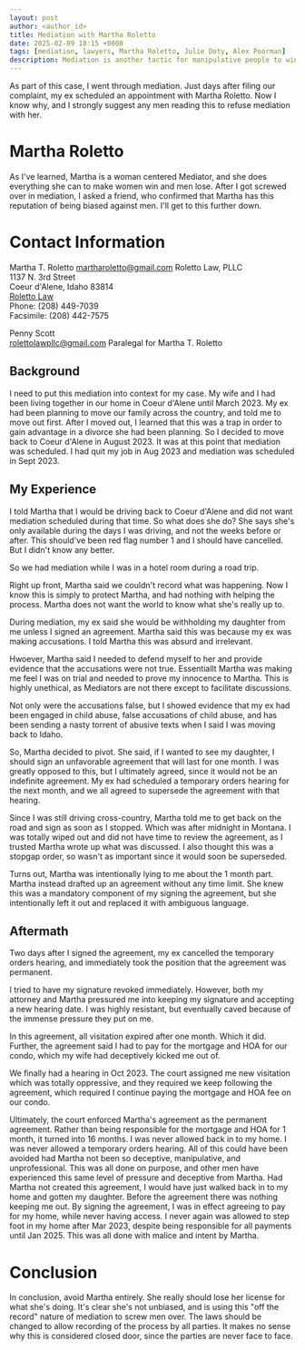 ```yaml
---
layout: post
author: <author_id> 
title: Mediation with Martha Roletto
date: 2025-02-09 18:15 +0000
tags: [mediation, lawyers, Martha Roletto, Julie Doty, Alex Poorman]
description: Mediation is another tactic for manipulative people to win
---
```

As part of this case, I went through mediation. Just days after filing our complaint, my ex scheduled an appointment with Martha Roletto. Now I know why, and I strongly suggest any men reading this to refuse mediation with her.

# Martha Roletto

As I've learned, Martha is a woman centered Mediator, and she does everything she can to make women win and men lose. After I got screwed over in mediation, I asked a friend, who confirmed that Martha has this reputation of being biased against men. I'll get to this further down.

# Contact Information  

Martha T. Roletto 
[martharoletto@gmail.com](emailto:martharoletto@gmail.com)
Roletto Law, PLLC  
1137 N. 3rd Street     
Coeur d'Alene, Idaho 83814  
[Roletto Law](RolettoLaw.com)    
Phone: (208) 449-7039  
Facsimile: (208) 442-7575  

Penny Scott  
[rolettolawpllc@gmail.com](emailto:rolettolawpllc@gmail.com)
Paralegal for Martha T. Roletto  

## Background

I need to put this mediation into context for my case. My wife and I had been living together in our home in Coeur d'Alene until March 2023. My ex had been planning to move our family across the country, and told me to move out first. After I moved out, I learned that this was a trap in order to gain advantage in a divorce she had been planning. So I decided to move back to Coeur d'Alene in August 2023. It was at this point that mediation was scheduled. I had quit my job in Aug 2023 and mediation was scheduled in Sept 2023. 

## My Experience

I told Martha that I would be driving back to Coeur d'Alene and did not want mediation scheduled during that time. So what does she do? She says she's only available during the days I was driving, and not the weeks before or after. This should've been red flag number 1 and I should have cancelled. But I didn't know any better.

So we had mediation while I was in a hotel room during a road trip. 

Right up front, Martha said we couldn't record what was happening. Now I know this is simply to protect Martha, and had nothing with helping the process. Martha does not want the world to know what she's really up to.

During mediation, my ex said she would be withholding my daughter from me unless I signed an agreement. Martha said this was because my ex was making accusations. I told Martha this was absurd and irrelevant.

Hwoever, Martha said I needed to defend myself to her and provide evidence that the accusations were not true. Essentiallt Martha was making me feel I was on trial and needed to prove my innocence to Martha. This is highly unethical, as Mediators are not there except to facilitate discussions. 

Not only were the accusations false, but I showed evidence that my ex had been engaged in child abuse, false accusations of child abuse, and has been sending a nasty torrent of abusive texts when I said I was moving back to Idaho.

So, Martha decided to pivot. She said, if I wanted to see my daughter, I should sign an unfavorable agreement that will last for one month. I was greatly opposed to this, but I ultimately agreed, since it would not be an indefinite agreement. My ex had scheduled a temporary orders hearing for the next month, and we all agreed to supersede the agreement with that hearing.

Since I was still driving cross-country, Martha told me to get back on the road and sign as soon as I stopped. Which was after midnight in Montana. I was totally wiped out and did not have time to review the agreement, as I trusted Martha wrote up what was discussed. I also thought this was a stopgap order, so wasn't as important since it would soon be superseded. 

Turns out, Martha was intentionally lying to me about the 1 month part. Martha instead drafted up an agreement without any time limit. She knew this was a mandatory component of my signing the agreement, but she intentionally left it out and replaced it with ambiguous language.

## Aftermath

Two days after I signed the agreement, my ex cancelled the temporary orders hearing, and immediately took the position that the agreement was permanent.

I tried to have my signature revoked immediately. However, both my attorney and Martha pressured me into keeping my signature and accepting a new hearing date. I was highly resistant, but eventually caved because of the immense pressure they put on me.

In this agreement, all visitation expired after one month. Which it did. Further, the agreement said I had to pay for the mortgage and HOA for our condo, which my wife had deceptively kicked me out of.

We finally had a hearing in Oct 2023. The court assigned me new visitation which was totally oppressive, and they required we keep following the agreement, which required I continue paying the mortgage and HOA fee on our condo.

Ultimately, the court enforced Martha's agreement as the permanent agreement. Rather than being responsible for the mortgage and HOA for 1 month, it turned into 16 months. I was never allowed back in to my home. I was never allowed a temporary orders hearing. All of this could have been avoided had Martha not been so deceptive, manipulative, and unprofessional. This was all done on purpose, and other men have experienced this same level of pressure and deceptive from Martha. Had Martha not created this agreement, I would have just walked back in to my home and gotten my daughter. Before the agreement there was nothing keeping me out. By signing the agreement, I was in effect agreeing to pay for my home, while never having access. I never again was allowed to step foot in my home after Mar 2023, despite being responsible for all payments until Jan 2025. This was all done with malice and intent by Martha.

# Conclusion

In conclusion, avoid Martha entirely. She really should lose her license for what she's doing. It's clear she's not unbiased, and is using this "off the record" nature of mediation to screw men over. The laws should be changed to allow recording of the process by all parties. It makes no sense why this is considered closed door, since the parties are never face to face.
